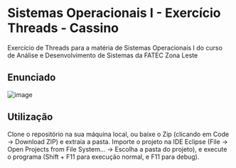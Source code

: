 # Sistemas Operacionais I - Exercício Threads - Cassino

Exercício de Threads para a matéria de Sistemas Operacionais I do curso de Análise e Desenvolvimento de Sistemas da FATEC Zona Leste

## Enunciado

![image](https://github.com/Matheus-Marti1/so1-exercicio-threads-cassino/assets/30555147/3f7591b2-950f-407d-b5ed-4a974c454323)


## Utilização

Clone o repositório na sua máquina local, ou baixe o Zip (clicando em Code -> Download ZIP) e extraia a pasta. Importe o projeto na IDE Eclipse (File -> Open Projects from File System... -> Escolha a pasta do projeto), e execute o programa (Shift + F11 para execução normal, e F11 para debug).
